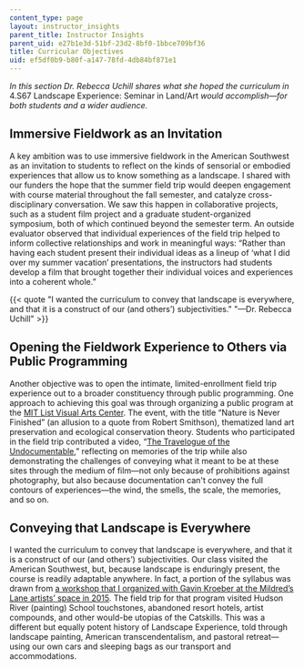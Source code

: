 ```yaml
---
content_type: page
layout: instructor_insights
parent_title: Instructor Insights
parent_uid: e27b1e3d-51bf-23d2-8bf0-1bbce709bf36
title: Curricular Objectives
uid: ef5df0b9-b80f-a147-78fd-4db84bf871e1
---
```


_In this section Dr. Rebecca Uchill shares what she hoped the curriculum in_ 4.S67 Landscape Experience: Seminar in Land/Art _would accomplish—for both students and a wider audience._

Immersive Fieldwork as an Invitation
------------------------------------

A key ambition was to use immersive fieldwork in the American Southwest as an invitation to students to reflect on the kinds of sensorial or embodied experiences that allow us to know something as a landscape. I shared with our funders the hope that the summer field trip would deepen engagement with course material throughout the fall semester, and catalyze cross-disciplinary conversation. We saw this happen in collaborative projects, such as a student film project and a graduate student-organized symposium, both of which continued beyond the semester term. An outside evaluator observed that individual experiences of the field trip helped to inform collective relationships and work in meaningful ways: “Rather than having each student present their individual ideas as a lineup of ‘what I did over my summer vacation’ presentations, the instructors had students develop a film that brought together their individual voices and experiences into a coherent whole.”

{{< quote "I wanted the curriculum to convey that landscape is everywhere, and that it is a construct of our (and others’) subjectivities." "—Dr. Rebecca Uchill" >}}

Opening the Fieldwork Experience to Others via Public Programming
-----------------------------------------------------------------

Another objective was to open the intimate, limited-enrollment field trip experience out to a broader constituency through public programming. One approach to achieving this goal was through organizing a public program at the [MIT List Visual Arts Center](https://listart.mit.edu/events-programs/public-program-lavine-lecture). The event, with the title “Nature is Never Finished” (an allusion to a quote from Robert Smithson), thematized land art preservation and ecological conservation theory. Students who participated in the field trip contributed a video, “[The Travelogue of the Undocumentable](https://youtu.be/aP4PWnEzFPQ),” reflecting on memories of the trip while also demonstrating the challenges of conveying what it meant to be at these sites through the medium of film—not only because of prohibitions against photography, but also because documentation can't convey the full contours of experiences—the wind, the smells, the scale, the memories, and so on.

Conveying that Landscape is Everywhere
--------------------------------------

I wanted the curriculum to convey that landscape is everywhere, and that it is a construct of our (and others’) subjectivities. Our class visited the American Southwest, but, because landscape is enduringly present, the course is readily adaptable anywhere. In fact, a portion of the syllabus was drawn from [a workshop that I organized with Gavin Kroeber at the Mildred’s Lane artists’ space in 2015](http://experienceeconomies.tumblr.com/post/129783452185/landscape-experience-introduction). The field trip for that program visited Hudson River (painting) School touchstones, abandoned resort hotels, artist compounds, and other would-be utopias of the Catskills. This was a different but equally potent history of Landscape Experience, told through landscape painting, American transcendentalism, and pastoral retreat—using our own cars and sleeping bags as our transport and accommodations.
